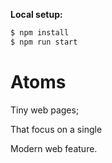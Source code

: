 **Local setup:**

```bash
$ npm install
$ npm run start
```

# Atoms

Tiny web pages;

That focus on a single

Modern web feature.
